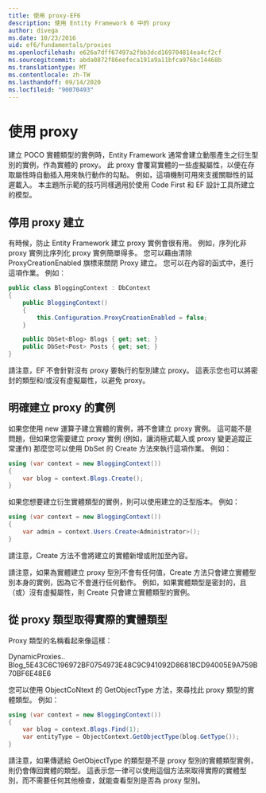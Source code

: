 ```yaml
---
title: 使用 proxy-EF6
description: 使用 Entity Framework 6 中的 proxy
author: divega
ms.date: 10/23/2016
uid: ef6/fundamentals/proxies
ms.openlocfilehash: e626a7dff67497a2fbb3dcd169704814ea4cf2cf
ms.sourcegitcommit: abda0872f86eefeca191a9a11bfca976bc14468b
ms.translationtype: MT
ms.contentlocale: zh-TW
ms.lasthandoff: 09/14/2020
ms.locfileid: "90070493"
---
```

# <a name="working-with-proxies"></a>使用 proxy
建立 POCO 實體類型的實例時，Entity Framework 通常會建立動態產生之衍生型別的實例，作為實體的 proxy。 此 proxy 會覆寫實體的一些虛擬屬性，以便在存取屬性時自動插入用來執行動作的勾點。 例如，這項機制可用來支援關聯性的延遲載入。 本主題所示範的技巧同樣適用於使用 Code First 和 EF 設計工具所建立的模型。  

## <a name="disabling-proxy-creation"></a>停用 proxy 建立  

有時候，防止 Entity Framework 建立 proxy 實例會很有用。 例如，序列化非 proxy 實例比序列化 proxy 實例簡單得多。 您可以藉由清除 ProxyCreationEnabled 旗標來關閉 Proxy 建立。 您可以在內容的函式中，進行這項作業。 例如：  

``` csharp
public class BloggingContext : DbContext
{
    public BloggingContext()
    {
        this.Configuration.ProxyCreationEnabled = false;
    }  

    public DbSet<Blog> Blogs { get; set; }
    public DbSet<Post> Posts { get; set; }
}
```  

請注意，EF 不會針對沒有 proxy 要執行的型別建立 proxy。 這表示您也可以將密封的類型和/或沒有虛擬屬性，以避免 proxy。  

## <a name="explicitly-creating-an-instance-of-a-proxy"></a>明確建立 proxy 的實例  

如果您使用 new 運算子建立實體的實例，將不會建立 proxy 實例。 這可能不是問題，但如果您需要建立 proxy 實例 (例如，讓消極式載入或 proxy 變更追蹤正常運作) 那麼您可以使用 DbSet 的 Create 方法來執行這項作業。 例如：  

``` csharp
using (var context = new BloggingContext())
{
    var blog = context.Blogs.Create();
}
```  

如果您想要建立衍生實體類型的實例，則可以使用建立的泛型版本。 例如：  

``` csharp
using (var context = new BloggingContext())
{
    var admin = context.Users.Create<Administrator>();
}
```  

請注意，Create 方法不會將建立的實體新增或附加至內容。  

請注意，如果為實體建立 proxy 型別不會有任何值，Create 方法只會建立實體型別本身的實例，因為它不會進行任何動作。 例如，如果實體類型是密封的，且（或）沒有虛擬屬性，則 Create 只會建立實體類型的實例。  

## <a name="getting-the-actual-entity-type-from-a-proxy-type"></a>從 proxy 類型取得實際的實體類型  

Proxy 類型的名稱看起來像這樣：  

DynamicProxies.. Blog_5E43C6C196972BF0754973E48C9C941092D86818CD94005E9A759B70BF6E48E6  

您可以使用 ObjectCoNtext 的 GetObjectType 方法，來尋找此 proxy 類型的實體類型。 例如：  

``` csharp
using (var context = new BloggingContext())
{
    var blog = context.Blogs.Find(1);
    var entityType = ObjectContext.GetObjectType(blog.GetType());
}
```  

請注意，如果傳遞給 GetObjectType 的類型是不是 proxy 型別的實體類型實例，則仍會傳回實體的類型。 這表示您一律可以使用這個方法來取得實際的實體型別，而不需要任何其他檢查，就能查看型別是否為 proxy 型別。  
